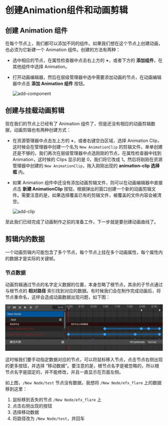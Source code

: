 # 创建Animation组件和动画剪辑

## 创建 Animation 组件

在每个节点上，我们都可以添加不同的组件。如果我们想在这个节点上创建动画，也必须为它新建一个 Animation 组件。创建的方法有两种：

- 选中相应的节点，在属性检查器中点击右上方的 **+**，或者下方的 **添加组件**，在其他组件中选择 Animation。
- 打开动画编辑器，然后在层级管理器中选中需要添加动画的节点，在动画编辑器中点击 **添加 Animation 组件** 按钮。

  ![add-component](animation-clip/add-component.jpg)

## 创建与挂载动画剪辑

现在我们的节点上已经有了 Animation 组件了，但是还没有相应的动画剪辑数据，动画剪辑也有两种创建方式：

- 在资源管理器中点击左上方的 **+**，或者右键空白区域，选择 Animation Clip，这时候会在管理器中创建一个名为 `New AnimationClip` 的剪辑文件。单单创建还是不够的，我们再次在层级管理器中点选刚刚的节点，在属性检查器中找到 Animation，这时候的 Clips 显示的是 0，我们将它改成 1。然后将刚刚在资源管理器中创建的 `New AnimationClip`，拖入刚刚出现的 **animation-clip 选择框** 内。

- 如果 Animation 组件中还没有添加动画剪辑文件，则可以在动画编辑器中直接点击 **新建 AnimationClip** 按钮，根据弹出的窗口创建一个新的动画剪辑文件。需要注意的是，如果选择覆盖已有的剪辑文件，被覆盖的文件内容会被清空。

  ![add-clip](animation-clip/add-clip.jpg)

至此我们已经完成了动画制作之前的准备工作，下一步就是要创建动画曲线了。

## 剪辑内的数据

一个动画剪辑内可能包含了多个节点，每个节点上挂在多个动画属性，每个属性内的数据才是实际的关键帧。

### 节点数据

动画剪辑通过节点的名字定义数据的位置，本身忽略了根节点，其余的子节点通过与根节点的 **相对路径** 索引找到对应的数据。有时候我们会在制作完成动画后，将节点重命名，这样会造成动画数据出现问题，如下图：

![miss-node](animation-clip/miss-node.jpg)

这时候我们要手动指定数据对应的节点，可以将鼠标移入节点，点击节点右侧出现的更多按钮，并选择 “移动数据”。要注意的是，根节点名字是被忽略的，所以根节点名字是固定的，并不能修改，并且一直显示在页面左侧。

如上图，`/New Node/test` 节点没有数据，我想将 `/New Node/efx_flare` 上的数据移到这里：

1. 鼠标移到丢失的节点 `/New Node/efx_flare` 上
2. 点击右侧出现的按钮
3. 选择移动数据
4. 将路径改为 `/New Node/test`，并回车
